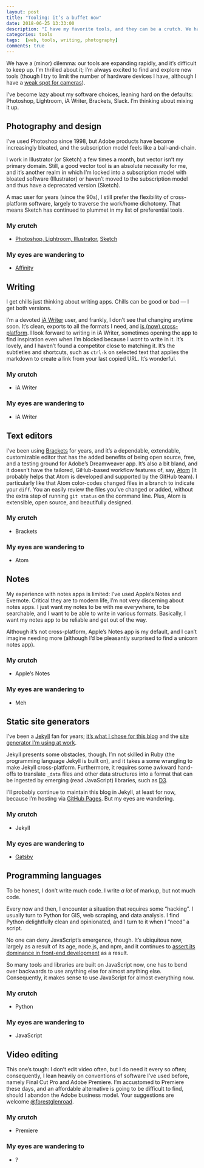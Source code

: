 ```yaml
---
layout: post
title: "Tooling: it’s a buffet now"
date: 2018-06-25 13:33:00
description: "I have my favorite tools, and they can be a crutch. We have an absurd range of options now, and my eyes are wandering."
categories: tools
tags:  [web, tools, writing, photography]
comments: true
---
```


We have a (minor) dilemma: our tools are expanding rapidly, and it’s difficult to keep up. I’m thrilled about it; I’m always excited to find and explore new tools (though I try to limit the number of hardware devices I have, although I have a [weak spot for cameras](/slowing-down-with-analog/)).

I’ve become lazy about my software choices, leaning hard on the defaults: Photoshop, Lightroom, iA Writer, Brackets, Slack. I’m thinking about mixing it up.

## Photography and design
I’ve used Photoshop since 1998, but Adobe products have become increasingly bloated, and the subscription model feels like a ball-and-chain.

I work in Illustrator (or Sketch) a few times a month, but vector isn’t my primary domain. Still, a good vector tool is an absolute necessity for me, and it’s another realm in which I’m locked into a subscription model with bloated software (Illustrator) or haven’t moved to the subscription model and thus have a deprecated version (Sketch).

A mac user for years (since the 90s), I still prefer the flexibility of cross-platform software, largely to traverse the work/home dichotomy. That means Sketch has continued to plummet in my list of preferential tools.

### My crutch
- [Photoshop, Lightroom, Illustrator](https://www.adobe.com/creativecloud.html), [Sketch](https://www.sketchapp.com/)

### My eyes are wandering to
- [Affinity](https://affinity.serif.com/en-us/)

## Writing
I get chills just thinking about writing apps. Chills can be good or bad — I get both versions.

I’m a devoted [iA Writer](https://ia.net/writer) user, and frankly, I don’t see that changing anytime soon. It’s clean, exports to all the formats I need, and [is (now) cross-platform](https://medium.com/@huntie/ia-writer-for-windows-first-impressions-289a7cdd58e6). I look forward to writing in iA Writer, sometimes opening the app to find inspiration even when I’m blocked because I _want_ to write in it. It’s lovely, and I haven’t found a competitor close to matching it. It’s the subtleties and shortcuts, such as `ctrl-k` on selected text that  applies the markdown to create a link from your last copied URL. It’s wonderful.

### My crutch
- iA Writer

### My eyes are wandering to
- iA Writer

## Text editors
I’ve been using [Brackets](http://brackets.io/) for years, and it’s a dependable, extendable, customizable editor that has the added benefits of being open source, free, and a testing ground for Adobe’s Dreamweaver app. It’s also a bit bland, and it doesn’t have the tailored, GiHub-based workflow features of, say, [Atom](https://atom.io/) (It probably helps that Atom is developed and supported by the GitHub team). I particularly like that Atom color-codes changed files in a branch to indicate your `diff`. You an easily review the files you’ve changed or added, without the extra step of running `git status` on the command line. Plus, Atom is extensible, open source, and beautifully designed.

### My crutch
- Brackets

### My eyes are wandering to
- Atom

## Notes
My experience with notes apps is limited: I’ve used Apple’s Notes and Evernote. Critical they are to modern life, I’m not very discerning about notes apps. I just want my notes to be with me everywhere, to be searchable, and I want to be able to write in various formats. Basically, I want my notes app to be reliable and get out of the way.

Although it’s not cross-platform, Apple’s Notes app is my default, and I can’t imagine needing more (although I’d be pleasantly surprised to find a unicorn notes app).

### My crutch
- Apple’s Notes

### My eyes are wandering to
- Meh

## Static site generators

I’ve been a [Jekyll](https://jekyllrb.com/) fan for years; [it’s what I chose for this blog](/this-blog/) and the [site generator I’m using at work](/content-writes-itself/). 

Jekyll presents some obstacles, though. I’m not skilled in Ruby (the programming language Jekyll is built on), and it takes a some wrangling to make Jekyll cross-platform. Furthermore, it requires some awkward hand-offs to translate `_data` files and other data structures into a format that can be ingested by emerging (read JavaScript) libraries, such as [D3](https://d3js.org/).

I’ll probably continue to maintain this blog in Jekyll, at least for now, because I’m hosting via [GitHub Pages](https://pages.github.com/). But my eyes are wandering.

### My crutch
- Jekyll

### My eyes are wandering to
- [Gatsby](https://www.gatsbyjs.org/)

## Programming languages
To be honest, I don’t write much code. I write _a lot_ of markup, but not much code. 

Every now and then, I encounter a situation that requires some “hacking”. I usually turn to Python for GIS, web scraping, and data analysis. I find Python delightfully clean and opinionated, and I turn to it when I “need” a script. 

No one can deny JavaScript’s emergence, though. It’s ubiquitous now, largely as a result of its age, node.js, and npm, and it continues to [assert its dominance in front-end development](https://medium.freecodecamp.org/yes-react-is-taking-over-front-end-development-the-question-is-why-40837af8ab76) as a result.

So many tools and libraries are built on JavaScript now, one has to bend over backwards to use anything else for almost anything else. Consequently, it makes sense to use JavaScript for almost everything now.

### My crutch
- Python

### My eyes are wandering to
- JavaScript

## Video editing
This one’s tough: I don’t edit video often, but I do need it every so often; consequently, I lean heavily on conventions of software I’ve used before, namely Final Cut Pro and Adobe Premiere. I’m accustomed to Premiere these days, and an affordable alternative is going to be difficult to find, should I abandon the Adobe business model. Your suggestions are welcome [@forestglenroad](https://twitter.com/forestglenroad).

### My crutch
- Premiere

### My eyes are wandering to
- ?